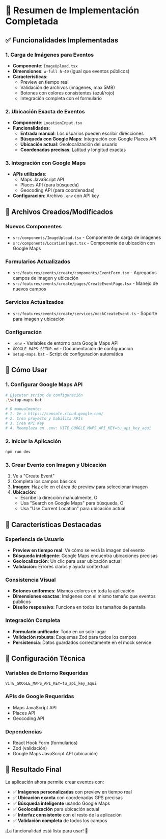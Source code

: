 # 🎉 Resumen de Implementación Completada

## ✅ Funcionalidades Implementadas

### 1. **Carga de Imágenes para Eventos**
- **Componente**: `ImageUpload.tsx`
- **Dimensiones**: `w-full h-40` (igual que eventos públicos)
- **Características**:
  - Preview en tiempo real
  - Validación de archivos (imágenes, max 5MB)
  - Botones con colores consistentes (azul/rojo)
  - Integración completa con el formulario

### 2. **Ubicación Exacta de Eventos**
- **Componente**: `LocationInput.tsx`
- **Funcionalidades**:
  - **Entrada manual**: Los usuarios pueden escribir direcciones
  - **Búsqueda con Google Maps**: Integración con Google Places API
  - **Ubicación actual**: Geolocalización del usuario
  - **Coordenadas precisas**: Latitud y longitud exactas

### 3. **Integración con Google Maps**
- **APIs utilizadas**:
  - Maps JavaScript API
  - Places API (para búsqueda)
  - Geocoding API (para coordenadas)
- **Configuración**: Archivo `.env` con API key

## 📁 Archivos Creados/Modificados

### **Nuevos Componentes**
- `src/components/ImageUpload.tsx` - Componente de carga de imágenes
- `src/components/LocationInput.tsx` - Componente de ubicación con Google Maps

### **Formularios Actualizados**
- `src/features/events/create/components/EventForm.tsx` - Agregados campos de imagen y ubicación
- `src/features/events/create/pages/CreateEventPage.tsx` - Manejo de nuevos campos

### **Servicios Actualizados**
- `src/features/events/create/services/mockCreateEvent.ts` - Soporte para imagen y ubicación

### **Configuración**
- `.env` - Variables de entorno para Google Maps API
- `GOOGLE_MAPS_SETUP.md` - Documentación de configuración
- `setup-maps.bat` - Script de configuración automática

## 🚀 Cómo Usar

### **1. Configurar Google Maps API**
```bash
# Ejecutar script de configuración
.\setup-maps.bat

# O manualmente:
# 1. Ve a https://console.cloud.google.com/
# 2. Crea proyecto y habilita APIs
# 3. Crea API Key
# 4. Reemplaza en .env: VITE_GOOGLE_MAPS_API_KEY=tu_api_key_aqui
```

### **2. Iniciar la Aplicación**
```bash
npm run dev
```

### **3. Crear Evento con Imagen y Ubicación**
1. Ve a "Create Event"
2. Completa los campos básicos
3. **Imagen**: Haz clic en el área de preview para seleccionar imagen
4. **Ubicación**: 
   - Escribe la dirección manualmente, O
   - Usa "Search on Google Maps" para búsqueda, O
   - Usa "Use Current Location" para ubicación actual

## 🎯 Características Destacadas

### **Experiencia de Usuario**
- **Preview en tiempo real**: Ve cómo se verá la imagen del evento
- **Búsqueda inteligente**: Google Maps encuentra ubicaciones precisas
- **Geolocalización**: Un clic para usar ubicación actual
- **Validación**: Errores claros y ayuda contextual

### **Consistencia Visual**
- **Botones uniformes**: Mismos colores en toda la aplicación
- **Dimensiones exactas**: Imágenes con el mismo tamaño que eventos públicos
- **Diseño responsivo**: Funciona en todos los tamaños de pantalla

### **Integración Completa**
- **Formulario unificado**: Todo en un solo lugar
- **Validación robusta**: Esquemas Zod para todos los campos
- **Persistencia**: Datos guardados correctamente en el mock service

## 🔧 Configuración Técnica

### **Variables de Entorno Requeridas**
```
VITE_GOOGLE_MAPS_API_KEY=tu_api_key_aqui
```

### **APIs de Google Requeridas**
- Maps JavaScript API
- Places API
- Geocoding API

### **Dependencias**
- React Hook Form (formularios)
- Zod (validación)
- Google Maps JavaScript API (ubicación)

## 🎉 Resultado Final

La aplicación ahora permite crear eventos con:
- ✅ **Imágenes personalizadas** con preview en tiempo real
- ✅ **Ubicación exacta** con coordenadas GPS precisas
- ✅ **Búsqueda inteligente** usando Google Maps
- ✅ **Geolocalización** para ubicación actual
- ✅ **Interfaz consistente** con el resto de la aplicación
- ✅ **Validación completa** de todos los campos

¡La funcionalidad está lista para usar! 🚀

